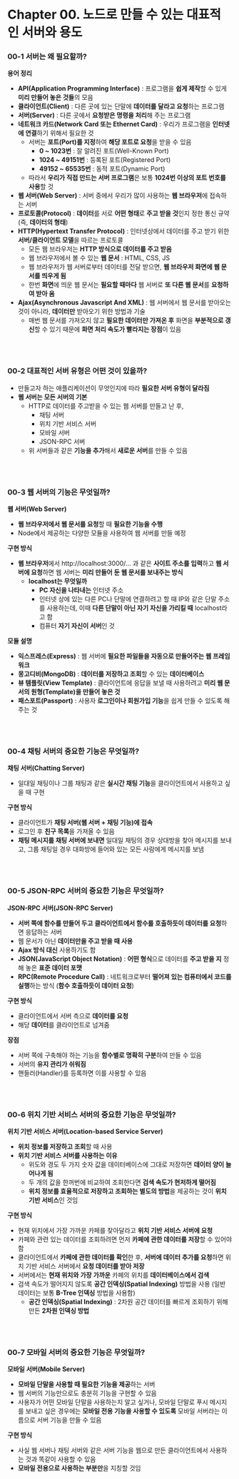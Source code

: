 # Chapter 00. 노드로 만들 수 있는 대표적인 서버와 용도

### 00-1 서버는 왜 필요할까?

**용어 정리**

- **API(Application Programming Interface)** : 프로그램을 **쉽게 제작**할 수 있게 **미리 만들어 놓은 것들**의 모음
- **클라이언트(Client)** : 다른 곳에 있는 단말에 **데이터를 달라고 요청**하는 프로그램
- **서버(Server)** : 다른 곳에서 **요청받은 명령을 처리**해 주는 프로그램
- **네트워크 카드(Network Card 또는 Ethernet Card)** : 우리가 프로그램을 **인터넷에 연결**하기 위해서 필요한 것
  - 서버는 **포트(Port)를 지정**하여 **해당 포트로 요청**을 받을 수 있음
    - **0 ~ 1023번** : 잘 알려진 포트(Well-Known Port)
    - **1024 ~ 49151번** : 등록된 포트(Registered Port)
    - **49152 ~ 65535번** : 동적 포트(Dynamic Port)
  - 따라서 **우리가 직접 만드는 서버 프로그램**은 보통 **1024번 이상의 포트 번호를 사용**할 것
- **웹 서버(Web Server)** : 서버 중에서 우리가 많이 사용하는 **웹 브라우저**에 접속하는 서버
- **프로토콜(Protocol)** : **데이터**를 서로 **어떤 형태**로 **주고 받을 것**인지 정한 통신 규약 (즉, **데이터의 형태**)
- **HTTP(Hypertext Transfer Protocol)** : 인터넷상에서 데이터를 주고 받기 위한 **서버/클라이언트 모델**을 따르는 프로토콜
  - 모든 웹 브라우저는 **HTTP 방식으로 데이터를 주고 받음**
  - 웹 브라우저에서 볼 수 있는 **웹 문서** : HTML, CSS, JS
  - 웹 브라우저가 웹 서버로부터 데이터를 전달 받으면, **웹 브라우저 화면에 웹 문서를 띄우게 됨**
  - 한번 **화면**에 띄운 웹 문서는 **필요할 때마다** 웹 서버로 **또 다른 웹 문서**를 **요청하여 받아 옴**
- **Ajax(Asynchronous Javascript And XML)** : 웹 서버에서 웹 문서를 받아오는 것이 아니라, **데이터만** 받아오기 위한 방법과 기술
  - 매번 웹 문서를 가져오지 않고 **필요한 데이터만 가져온 후** 화면을 **부분적으로 갱신**할 수 있기 때문에 **화면 처리 속도가 빨라지는 장점**이 있음


<br></br>
### 00-2 대표적인 서버 유형은 어떤 것이 있을까?

- 만들고자 하는 애플리케이션이 무엇인지에 따라 **필요한 서버 유형이 달라짐**
- **웹 서버는 모든 서버의 기본**
  - HTTP로 데이터를 주고받을 수 있는 웹 서버를 만들고 난 후,
    - 채팅 서버
    - 위치 기반 서비스 서버
    - 모바일 서버
    - JSON-RPC 서버
  - 위 서버들과 같은 **기능을 추가**해서 **새로운 서버**를 만들 수 있음


<br></br>
### 00-3 웹 서버의 기능은 무엇일까?

**웹 서버(Web Server)**

- **웹 브라우저에서 웹 문서를 요청**할 때 **필요한 기능을 수행**
- Node에서 제공하는 다양한 모듈을 사용하여 웹 서버를 만들 예정

**구현 방식**

- **웹 브라우저**에서 http://localhost:3000/... 과 같은 **사이트 주소를 입력**하고 **웹 서버에 요청**하면 웹 서버는 **미리 만들어 둔 웹 문서를 보내주는 방식**
  - **localhost는 무엇일까**
    - **PC 자신을 나타내는** 인터넷 주소
    - 인터넷 상에 있는 다른 PC나 단말에 연결하려고 할 때 IP와 같은 단말 주소를 사용하는데, 이때 **다른 단말이 아닌 자기 자신을 가리킬 때** localhost라고 함
    - 컴퓨터 **자기 자신이 서버**인 것

**모듈 설명**

- **익스프레스(Express)** : 웹 서버에 **필요한 파일들을 자동으로 만들어주는 웹 프레임워크**
- **몽고디비(MongoDB)** : **데이터를 저장하고 조회**할 수 있는 **데이터베이스**
- **뷰 템플릿(View Template)** : 클라이언트에 응답을 보낼 때 사용하려고 **미리 웹 문서의 원형(Template)을 만들어 놓은 것**
- **패스포트(Passport)** : 사용자 **로그인이나 회원가입 기능**을 쉽게 만들 수 있도록 해주는 것


<br></br>
### 00-4 채팅 서버의 중요한 기능은 무엇일까?

**채팅 서버(Chatting Server)**

- 일대일 채팅이나 그룹 채팅과 같은 **실시간 채팅 기능**을 클라이언트에서 사용하고 싶을 때 구현

**구현 방식**

- 클라이언트가 **채팅 서버(웹 서버 + 채팅 기능)에 접속**
- 로그인 후 **친구 목록**을 가져올 수 있음
- **채팅 메시지를 채팅 서버에 보내면** 일대일 채팅의 경우 상대방을 찾아 메시지를 보내고, 그룹 채팅일 경우 대화방에 들어와 있는 모든 사람에게 메시지를 보냄


<br></br>
### 00-5 JSON-RPC 서버의 중요한 기능은 무엇일까?

**JSON-RPC 서버(JSON-RPC Server)**

- **서버 쪽에 함수를 만들어 두고** **클라이언트에서 함수를 호출하듯이 데이터를 요청**하면 응답하는 서버
- 웹 문서가 아닌 **데이터만을 주고 받을 때 사용**
- **Ajax 방식 대신** 사용하기도 함
- **JSON(JavaScript Object Notation)** :  **어떤 형식**으로 데이터를 **주고 받을 지** 정해 놓은 **표준 데이터 포맷**
- **RPC(Remote Procedure Call)** : 네트워크로부터 **떨어져 있는 컴퓨터에서 코드를 실행**하는 방식 (**함수 호출하듯이 데이터 요청**)

**구현 방식**

- 클라이언트에서 서버 측으로 **데이터를 요청**
- 해당 **데이터**를 클라이언트로 넘겨줌

**장점**

- 서버 쪽에 구축해야 하는 기능을 **함수별로 명확히 구분**하여 만들 수 있음
- 서버의 **유지 관리가 쉬워짐**
- 핸들러(Handler)를 등록하면 이를 사용할 수 있음


<br></br>
### **00-6 위치 기반 서비스 서버의 중요한 기능은 무엇일까?**

**위치 기반 서비스 서버(Location-based Service Server)**

- **위치 정보를 저장하고 조회**할 때 사용
- **위치 기반 서비스 서버를 사용하는 이유**
  - 위도와 경도 두 가지 숫자 값을 데이터베이스에 그대로 저장하면 **데이터 양이 늘어나게 됨**
  - 두 개의 값을 한꺼번에 비교하여 조회한다면 **검색 속도가 현저하게 떨어짐**
  - **위치 정보를 효율적으로 저장하고 조회하는 별도의 방법**을 제공하는 것이 **위치 기반 서비스**인 것임

**구현 방식**

- 현재 위치에서 가장 가까운 카페를 찾아달라고 **위치 기반 서비스 서버에 요청**
- 카페와 관련 있는 데이터를 조회하려면 먼저 **카페에 관한 데이터를 저장**할 수 있어야 함
- 클라이언트에서 **카페에 관한 데이터를 확인**한 후, **서버에 데이터 추가를 요청**하면 위치 기반 서비스 서버에서 **요청 데이터를 받아 저장**
- 서버에서는 **현재 위치와 가장 가까운** 카페의 위치를 **데이터베이스에서 검색**
- 검색 속도가 떨어지지 않도록 **공간 인덱싱(Spatial Indexing)** 방법을 사용 (일반 데이터는 보통 **B-Tree 인덱싱** 방법을 사용함)
  - **공간 인덱싱(Spatial Indexing)** : 2차원 공간 데이터를 빠르게 조회하기 위해 만든 **2차원 인덱싱 방법**


<br></br>
### 00-7 모바일 서버의 중요한 기능은 무엇일까?

**모바일 서버(Mobile Server)**

- **모바일 단말을 사용할 때 필요한 기능을 제공**하는 서버
- 웹 서버의 기능만으로도 충분히 기능을 구현할 수 있음
- 사용자가 어떤 모바일 단말을 사용하는지 알고 싶거나, 모바일 단말로 푸시 메시지를 보내고 싶은 경우에는 **모바일 전용 기능을 사용할 수 있도록** 모바일 서버라는 이름으로 서버 기능을 만들 수 있음

**구현 방식**

- 사실 웹 서버나 채팅 서버와 같은 서버 기능을 웹으로 만든 클라이언트에서 사용하는 것과 똑같이 사용할 수 있음
- **모바일 전용으로 사용하는 부분만**을 지칭할 것임

